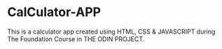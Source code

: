 # CalCulator-APP
This is a calculator app created using HTML, CSS &amp; JAVASCRIPT during The Foundation Course in THE ODIN PROJECT.
